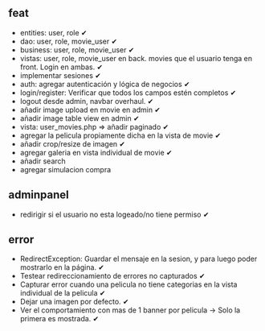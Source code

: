 ## feat
 - entities: user, role ✔
 - dao: user, role, movie_user ✔
 - business: user, role, movie_user ✔
 - vistas: user, role, movie_user en back. movies que el usuario tenga en front. Login en ambas. ✔
 - implementar sesiones ✔
 - auth: agregar autenticación y lógica de negocios ✔
 - login/register: Verificar que todos los campos estén completos ✔
 - logout desde admin, navbar overhaul. ✔
 - añadir image upload en movie en admin ✔
 - añadir image table view en admin ✔
 - vista: user_movies.php => añadir paginado ✔
 - agregar la pelicula propiamente dicha en la vista de movie ✔
 - añadir crop/resize de imagen ✔
 - agregar galeria en vista individual de movie ✔
 - añadir search
 - agregar simulacion compra
 
## adminpanel
 - redirigir si el usuario no esta logeado/no tiene permiso ✔

## error
 - RedirectException: Guardar el mensaje en la sesion, y para luego poder mostrarlo en la página. ✔
 - Testear redireccionamiento de errores no capturados ✔
 - Capturar error cuando una pelicula no tiene categorias en la vista individual de la pelicula ✔
 - Dejar una imagen por defecto. ✔
 - Ver el comportamiento con mas de 1 banner por pelicula -> Solo la primera es mostrada. ✔